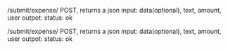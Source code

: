 /submit/expense/
    POST, returns a json 
    input: data(optional), text, amount, user 
    outpot: status: ok


/submit/expense/
    POST, returns a json 
    input: data(optional), text, amount, user 
    outpot: status: ok

